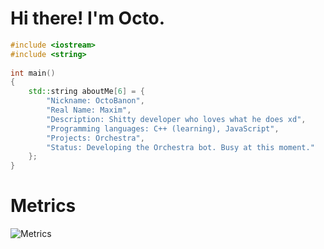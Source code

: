 # Hi there! I'm Octo.

```C++
#include <iostream>
#include <string>
 
int main()
{
    std::string aboutMe[6] = {
        "Nickname: OctoBanon",
        "Real Name: Maxim",
        "Description: Shitty developer who loves what he does xd", 
        "Programming languages: C++ (learning), JavaScript",
        "Projects: Orchestra",
        "Status: Developing the Orchestra bot. Busy at this moment."
    };
}
```

# Metrics
![Metrics](https://metrics.lecoq.io/OctoBanon-Main?template=terminal&languages=1&achievements=1&activity=1&repositories=1&projects=1&lines=1&stars=1&repositories=100&repositories.batch=100&repositories.forks=false&repositories.affiliations=owner&languages.limit=8&languages.threshold=0%25&languages.colors=github&languages.sections=most-used&languages.indepth=false&languages.analysis.timeout=15&languages.categories=markup%2C%20programming&languages.recent.categories=markup%2C%20programming&languages.recent.load=300&languages.recent.days=14&stars.limit=4&projects.limit=4&projects.descriptions=false&activity.limit=5&activity.load=300&activity.days=14&activity.visibility=all&activity.timestamps=false&activity.filter=all&achievements.threshold=C&achievements.secrets=true&achievements.display=detailed&achievements.limit=0&config.timezone=Asia%2FNovosibirsk)

